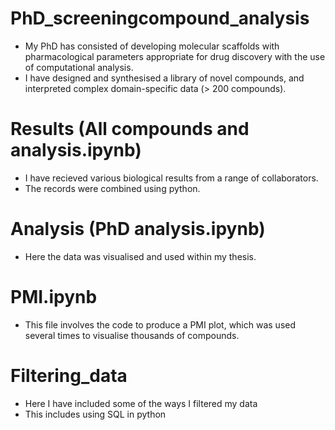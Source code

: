 # PhD_screeningcompound_analysis

-	My PhD has consisted of developing molecular scaffolds with pharmacological parameters appropriate for drug discovery with the use of computational analysis. 
- I have designed and synthesised a library of novel compounds, and interpreted complex domain-specific data (> 200 compounds).

# Results (All compounds and analysis.ipynb)
- I have recieved various biological results from a range of collaborators. 
- The records were combined using python.

# Analysis (PhD analysis.ipynb)
- Here the data was visualised and used within my thesis. 

# PMI.ipynb
- This file involves the code to produce a PMI plot, which was used several times to visualise thousands of compounds.
 
# Filtering_data
- Here I have included some of the ways I filtered my data
- This includes using SQL in python
